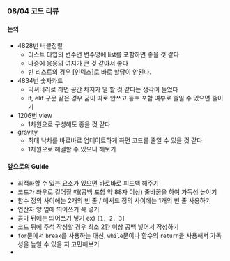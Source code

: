 ### 08/04 코드 리뷰
#### 논의
- 4828번 버블정렬
  - 리스트 타입의 변수면 변수명에 list를 포함하면 좋을 것 같다
  - 나중에 응용의 여지가 큰 것 같아서 좋다
  - 빈 리스트의 경우 [인덱스]로 바로 할당이 안된다.
- 4834번 숫자카드
  - 딕셔너리로 하면 공간 차지가 덜 할 것 같다는 생각이 들었다
  - if, elif 구문 같은 경우 굳이 따로 안쓰고 등호 포함 여부로 줄일 수 있으면 줄이기
- 1206번 view
  - 1차원으로 구성해도 좋을 것 같다
- gravity
  - 최대 낙차를 바로바로 업데이트하게 하면 코드를 줄일 수 있을 것 같다
  - 1차원으로 해결할 수 있으니 해보기

#### 앞으로의 Guide
- 최적화할 수 있는 요소가 있으면 바로바로 피드백 해주기
- 코드가 좌우로 길어질 때(공백 포함 약 88자 이상) 줄바꿈을 하여 가독성 높이기
- 함수 정의 사이에는 2개의 빈 줄 / 메서드 정의 사이에는 1개의 빈 줄 사용하기
- 연산자 양 옆에 띄어쓰기 꼭 넣기
- 콤마 뒤에는 띄어쓰기 넣기 ex) `[1, 2, 3]`
- 코드 뒤에 주석 작성할 경우 최소 2칸 이상 공백 넣어서 작성하기
- `for`문에서 `break`를 사용하는 대신, `while`문이나 함수의 `return`을 사용해서 가독성을 높일 수 있을 지 고민해보기
- 